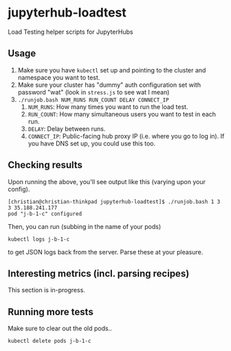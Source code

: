 # jupyterhub-loadtest
Load Testing helper scripts for JupyterHubs

## Usage
1. Make sure you have `kubectl` set up and pointing to the cluster and namespace you want to test.
2. Make sure your cluster has "dummy" auth configuration set with
   password "wat" (look in `stress.js` to see wat I mean)
2. `./runjob.bash NUM_RUNS RUN_COUNT DELAY CONNECT_IP`
    1. `NUM_RUNS`: How many times you want to run the load test.
    2. `RUN_COUNT`: How many simultaneous users you want to test in each run.
    3. `DELAY`: Delay between runs.
    4. `CONNECT_IP`: Public-facing hub proxy IP (i.e. where you go to log in). 
       If you have DNS set up, you could use this too.


## Checking results
Upon running the above, you'll see output like this (varying upon your config).

```
[christian@christian-thinkpad jupyterhub-loadtest]$ ./runjob.bash 1 3 3 35.188.241.177
pod "j-b-1-c" configured
```

Then, you can run (subbing in the name of your pods)
```
kubectl logs j-b-1-c
```
 to get JSON logs back from the server. Parse these at your pleasure.

## Interesting metrics (incl. parsing recipes)
This section is in-progress.


## Running more tests
Make sure to clear out the old pods..

```
kubectl delete pods j-b-1-c
```
